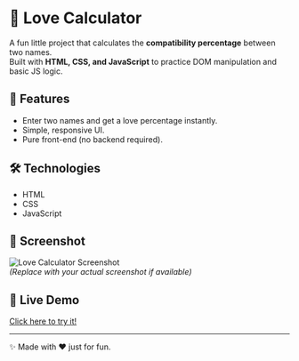 # 💖 Love Calculator  

A fun little project that calculates the **compatibility percentage** between two names.  
Built with **HTML, CSS, and JavaScript** to practice DOM manipulation and basic JS logic.  

## 🚀 Features
- Enter two names and get a love percentage instantly.
- Simple, responsive UI.
- Pure front-end (no backend required).

## 🛠️ Technologies
- HTML  
- CSS  
- JavaScript  

## 📸 Screenshot
![Love Calculator Screenshot](screenshot.png)  
*(Replace with your actual screenshot if available)*  

## 🔗 Live Demo
[Click here to try it!](https://yourusername.github.io/Love-Calculator/)  

---

✨ Made with ❤️ just for fun.
